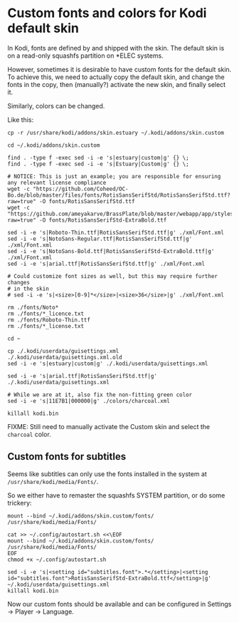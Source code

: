 # Custom fonts and colors for Kodi default skin

In Kodi, fonts are defined by and shipped with the skin. The default skin is on a read-only squashfs partition on *ELEC systems.

However, sometimes it is desirable to have custom fonts for the default skin. To achieve this, we need to actually copy the default skin, and change the fonts in the copy, then (manually?) activate the new skin, and finally select it.

Similarly, colors can be changed.

Like this:

```
cp -r /usr/share/kodi/addons/skin.estuary ~/.kodi/addons/skin.custom

cd ~/.kodi/addons/skin.custom

find . -type f -exec sed -i -e 's|estuary|custom|g' {} \;
find . -type f -exec sed -i -e 's|Estuary|Custom|g' {} \;

# NOTICE: This is just an example; you are responsible for ensuring any relevant license compliance
wget -c "https://github.com/Coheed/OC-Bo.de/blob/master/files/fonts/RotisSansSerifStd/RotisSansSerifStd.ttf?raw=true" -O fonts/RotisSansSerifStd.ttf
wget -c "https://github.com/ameyakarve/BrassPlate/blob/master/webapp/app/styles/fonts/Rotis%20Sans%20Serif%20Extra%20Bold%2075.ttf?raw=true" -O fonts/RotisSansSerifStd-ExtraBold.ttf

sed -i -e 's|Roboto-Thin.ttf|RotisSansSerifStd.ttf|g' ./xml/Font.xml
sed -i -e 's|NotoSans-Regular.ttf|RotisSansSerifStd.ttf|g' ./xml/Font.xml
sed -i -e 's|NotoSans-Bold.ttf|RotisSansSerifStd-ExtraBold.ttf|g' ./xml/Font.xml
sed -i -e 's|arial.ttf|RotisSansSerifStd.ttf|g' ./xml/Font.xml

# Could customize font sizes as well, but this may require further changes
# in the skin
# sed -i -e 's|<size>[0-9]*</size>|<size>36</size>|g' ./xml/Font.xml
 
rm ./fonts/Noto*
rm ./fonts/*_licence.txt
rm ./fonts/Roboto-Thin.ttf
rm ./fonts/*_license.txt

cd ~

cp ./.kodi/userdata/guisettings.xml ./.kodi/userdata/guisettings.xml.old
sed -i -e 's|estuary|custom|g' ./.kodi/userdata/guisettings.xml

sed -i -e 's|arial.ttf|RotisSansSerifStd.ttf|g' ./.kodi/userdata/guisettings.xml

# While we are at it, also fix the non-fitting green color
sed -i -e 's|11E7B1|000000|g' ./colors/charcoal.xml

killall kodi.bin
```

FIXME: Still need to manually activate the Custom skin and select the `charcoal` color.

## Custom fonts for subtitles

Seems like subtitles can only use the fonts installed in the system at `/usr/share/kodi/media/Fonts/`.

So we either have to remaster the squashfs SYSTEM partition, or do some trickery:

```
mount --bind ~/.kodi/addons/skin.custom/fonts/ /usr/share/kodi/media/Fonts/

cat >> ~/.config/autostart.sh <<\EOF
mount --bind ~/.kodi/addons/skin.custom/fonts/ /usr/share/kodi/media/Fonts/
EOF
chmod +x ~/.config/autostart.sh

sed -i -e 's|<setting id="subtitles.font">.*</setting>|<setting id="subtitles.font">RotisSansSerifStd-ExtraBold.ttf</setting>|g' ~/.kodi/userdata/guisettings.xml
killall kodi.bin
```

Now our custom fonts should be available and can be configured in Settings -> Player -> Language.
